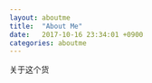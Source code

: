 ```yaml
---
layout: aboutme
title:  "About Me"
date:   2017-10-16 23:34:01 +0900
categories: aboutme
---
```

关于这个货